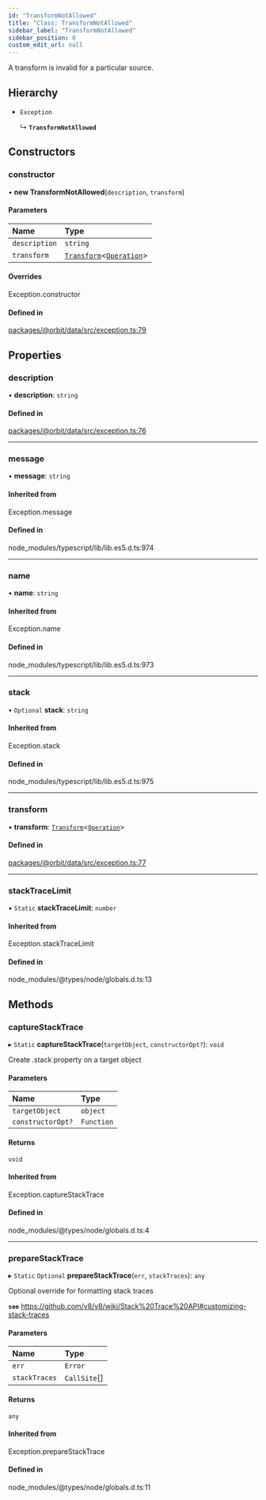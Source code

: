 ```yaml
---
id: "TransformNotAllowed"
title: "Class: TransformNotAllowed"
sidebar_label: "TransformNotAllowed"
sidebar_position: 0
custom_edit_url: null
---
```


A transform is invalid for a particular source.

## Hierarchy

- `Exception`

  ↳ **`TransformNotAllowed`**

## Constructors

### constructor

• **new TransformNotAllowed**(`description`, `transform`)

#### Parameters

| Name | Type |
| :------ | :------ |
| `description` | `string` |
| `transform` | [`Transform`](../interfaces/Transform.md)<[`Operation`](../interfaces/Operation.md)\> |

#### Overrides

Exception.constructor

#### Defined in

[packages/@orbit/data/src/exception.ts:79](https://github.com/orbitjs/orbit/blob/6e0cbd41/packages/@orbit/data/src/exception.ts#L79)

## Properties

### description

• **description**: `string`

#### Defined in

[packages/@orbit/data/src/exception.ts:76](https://github.com/orbitjs/orbit/blob/6e0cbd41/packages/@orbit/data/src/exception.ts#L76)

___

### message

• **message**: `string`

#### Inherited from

Exception.message

#### Defined in

node_modules/typescript/lib/lib.es5.d.ts:974

___

### name

• **name**: `string`

#### Inherited from

Exception.name

#### Defined in

node_modules/typescript/lib/lib.es5.d.ts:973

___

### stack

• `Optional` **stack**: `string`

#### Inherited from

Exception.stack

#### Defined in

node_modules/typescript/lib/lib.es5.d.ts:975

___

### transform

• **transform**: [`Transform`](../interfaces/Transform.md)<[`Operation`](../interfaces/Operation.md)\>

#### Defined in

[packages/@orbit/data/src/exception.ts:77](https://github.com/orbitjs/orbit/blob/6e0cbd41/packages/@orbit/data/src/exception.ts#L77)

___

### stackTraceLimit

▪ `Static` **stackTraceLimit**: `number`

#### Inherited from

Exception.stackTraceLimit

#### Defined in

node_modules/@types/node/globals.d.ts:13

## Methods

### captureStackTrace

▸ `Static` **captureStackTrace**(`targetObject`, `constructorOpt?`): `void`

Create .stack property on a target object

#### Parameters

| Name | Type |
| :------ | :------ |
| `targetObject` | `object` |
| `constructorOpt?` | `Function` |

#### Returns

`void`

#### Inherited from

Exception.captureStackTrace

#### Defined in

node_modules/@types/node/globals.d.ts:4

___

### prepareStackTrace

▸ `Static` `Optional` **prepareStackTrace**(`err`, `stackTraces`): `any`

Optional override for formatting stack traces

**`see`** https://github.com/v8/v8/wiki/Stack%20Trace%20API#customizing-stack-traces

#### Parameters

| Name | Type |
| :------ | :------ |
| `err` | `Error` |
| `stackTraces` | `CallSite`[] |

#### Returns

`any`

#### Inherited from

Exception.prepareStackTrace

#### Defined in

node_modules/@types/node/globals.d.ts:11
